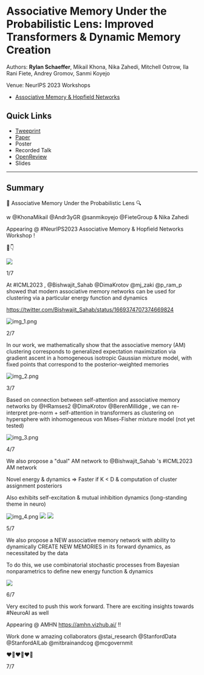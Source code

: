 # Associative Memory Under the Probabilistic Lens: Improved Transformers & Dynamic Memory Creation

Authors: **Rylan Schaeffer**, Mikail Khona, Nika Zahedi, Mitchell Ostrow, Ila Rani Fiete, Andrey Gromov, Sanmi Koyejo

Venue: NeurIPS 2023 Workshops
- [Associative Memory & Hopfield Networks](https://amhn.vizhub.ai/)

## Quick Links

- [Tweeprint](https://twitter.com/RylanSchaeffer/status/1730650682510770636)
- [Paper](paper.pdf)
- Poster
- Recorded Talk
- [OpenReview](https://openreview.net/forum?id=lO61aZlteS)
- Slides

-----

## Summary


🔎 Associative Memory Under the Probabilistic Lens 🔍

w @KhonaMikail @Andr3yGR @sanmikoyejo @FieteGroup & Nika Zahedi

Appearing @ #NeurIPS2023 Associative Memory & Hopfield Networks Workshop !

🧵👇


![](img.png)

1/7

At #ICML2023 , @Bishwajit_Sahab @DimaKrotov @mj_zaki @p_ram_p showed that modern associative memory networks can be used for clustering via a particular energy function and dynamics

https://twitter.com/Bishwajit_Sahab/status/1669374707374669824

![img_1.png](img_1.png)

2/7

In our work, we mathematically show that the associative memory (AM) clustering corresponds to generalized
expectation maximization via gradient ascent in a homogeneous isotropic Gaussian mixture model, 
with fixed points that correspond to the posterior-weighted memories

![img_2.png](img_2.png)

3/7 

Based on connection between self-attention and associative memory networks by @HRamses2 @DimaKrotov @BerenMillidge ,  we can re-interpret pre-norm + self-attention in transformers as clustering on hypersphere with inhomogeneous von Mises-Fisher mixture model (not yet tested)

![img_3.png](img_3.png)

4/7

We also propose a "dual" AM network to @Bishwajit_Sahab 's #ICML2023 AM network

Novel energy & dynamics => Faster if K < D & computation of cluster assignment posteriors

Also exhibits self-excitation & mutual inhibition dynamics (long-standing theme in neuro)

![img_4.png](img_4.png)
![](dataset_vs_score_by_algorithm_split_supervised_metric.png)
![](dataset_vs_score_by_algorithm_split_unsupervised_metric.png)


5/7

We also propose a NEW associative memory network with ability to dynamically CREATE NEW MEMORIES in its forward dynamics, as necessitated by the data

To do this, we use combinatorial stochastic processes from Bayesian nonparametrics to define new energy function & dynamics

![](img_5.png)

6/7

Very excited to push this work forward. There are exciting insights towards #NeuroAI as well

Appearing @ AMHN https://amhn.vizhub.ai/ !!

Work done w amazing collaborators @stai_research @StanfordData @StanfordAILab @mitbrainandcog @mcgovernmit

❤️‍🔥❤️‍🔥❤️‍🔥

7/7
